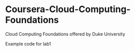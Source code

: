# Coursera-Cloud-Computing-Foundations
Cloud Computing Foundations offered by Duke University

Example code for lab1 
